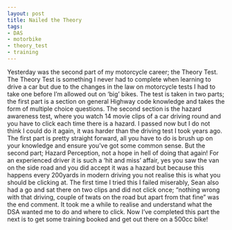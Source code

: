 ```yaml
---
layout: post
title: Nailed the Theory
tags:
- DAS
- motorbike
- theory_test
- training
---
```

Yesterday was the second part of my motorcycle career; the Theory Test. The Theory Test is something I never had to complete when learning to drive a car but due to the changes in the law on motorcycle tests I had to take one before I’m allowed out on ‘big’ bikes. The test is taken in two parts; the first part is a section on general Highway code knowledge and takes the form of multiple choice questions. The second section is the hazard awareness test, where you watch 14 movie clips of a car driving round and you have to click each time there is a hazard. I passed now but I do not think I could do it again, it was harder than the driving test I took years ago. The first part is pretty straight forward, all you have to do is brush up on your knowledge and ensure you’ve got some common sense. But the second part; Hazard Perception, not a hope in hell of doing that again! For an experienced driver it is such a ‘hit and miss’ affair, yes you saw the van on the side road and you did accept it was a hazard but because this happens every 200yards in modern driving you not realise this is what you should be clicking at. The first time I tried this I failed miserably, Sean also had a go and sat there on two clips and did not click once; “nothing wrong with that driving, couple of twats on the road but apart from that fine” was the end comment. It took me a while to realise and understand what the DSA wanted me to do and where to click. Now I’ve completed this part the next is to get some training booked and get out there on a 500cc bike!
